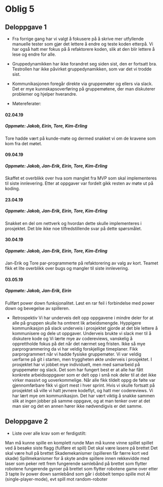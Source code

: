 # Oblig 5

## Deloppgave 1
- Fra forrige gang har vi valgt å fokusere på å skrive mer utfyllende manuelle tester som gjør det lettere å endre og teste koden etterpå.
  Vi har også hatt mer fokus på å refaktorere koden, slik at den blir lettere å lese og endre for alle.

- Gruppedynamikken har ikke forandret seg siden sist, den er fortsatt bra. Testrollen har ikke påvirket gruppedynamikken, som var det vi trodde sist.

- Kommunikasjonen foregår direkte via gruppemøter og ellers via slack. Det er mye kunnskapsoverføring på gruppemøtene, der man diskuterer problemer og hjelper hverandre.  

- Møtereferater: 
#### 02.04.19
##### Oppmøte: Jakob, Eirin, Tore, Kim-Erling
Tore hadde vært på kunde-møte og dermed snakket vi om de kravene som kom fra det møtet. 

#### 09.04.19
##### Oppmøte: Jakob, Jan-Erik, Eirin, Tore, Kim-Erling
Skaffet et overblikk over hva som manglet fra MVP som skal implementeres til siste innlevering. Etter at oppgaver var fordelt
gikk resten av møte ut på koding. 

#### 23.04.19
##### Oppmøte: Jakob, Jan-Erik, Eirin, Tore, Kim-Erling
Snakket en del om nettverk og hvordan dette skulle implementeres i prosjektet. Det ble ikke noe tilfredstillende svar på dette 
spørsmålet. 

#### 30.04.19
##### Oppmøte: Jakob, Jan-Erik, Eirin, Tore, Kim-Erling
Jan-Erik og Tore par-programmerte på refaktorering av valg av kort. Teamet fikk et lite overblikk over bugs og mangler til siste innlevering. 

#### 03.05.19
##### Oppmøte: Jakob, Jan-Erik, Eirin
Fullført power down funksjonalitet. Løst en rar feil i forbindelse med power down og bevegelse av spilleren. 

- Retrospektiv
Vi har underveis delt opp oppgavene i mindre deler for at alle på gruppen skulle ha omtrent lik arbeidsmengde.
Hyppigere kommunikasjon på slack underveis i prosjektet gjorde at det ble lettere å kommunisere og dele ut oppgaver.
Underveis brukte vi slack mer til å diskutere kode og 
Vi lærte mye av codereviews, vanskelig å opprettholde fokus på det når det nærmet seg fristen.
Ikke så mye parprogrammering da vi har veldig forskjellige timeplaner. Fikk parprogrammert når vi hadde fysiske gruppemøter.
Vi var veldig uerfarne på git i starten, men tryggheten økte underveis i prosjektet.
I prosjektet har vi jobbet mye individuelt, men med samarbeid på gruppemøter og slack.
Det som har fungert best er at alle har fått konkrete arbeidsoppgaver som er delt opp i små nok deler til at det ikke virker massivt og uoverkommelige. Når alle fikk tildelt oppg de følte var gjennomførbare fikk vi gjort mest i hver sprint. 
Hvis vi skulle fortsatt på prosjektet så ville vi hatt jevnere kodeflyt, og hatt mer codereviews.
Vi har lært mye om kommunikasjon. Det har vært viktig å snakke sammen slik at ingen jobber på samme oppgave, og at man tenker over at det man sier og det en annen hører ikke nødvendigvis er det samme. 



## Deloppgave 2
- Liste over alle krav som er ferdigstilt:

Man må kunne spille en komplett runde
Man må kunne vinne spillet spillet ved å besøke siste flagg (fullføre et spill)
Det skal være lasere på brettet
Det skal være hull på brettet
Skademekanismer (spilleren får færre kort ved skade)
Spillmekanismer for å skyte andre spillere innen rekkevidde med laser som peker rett frem
fungerende samlebånd på brettet som flytter robotene
fungerende gyroer på brettet som flytter robotene
game over etter 3 tapte liv
power down
samlebånd som går i dobbelt tempo
spille mot AI (single-player-mode), evt spill mot random-roboter

